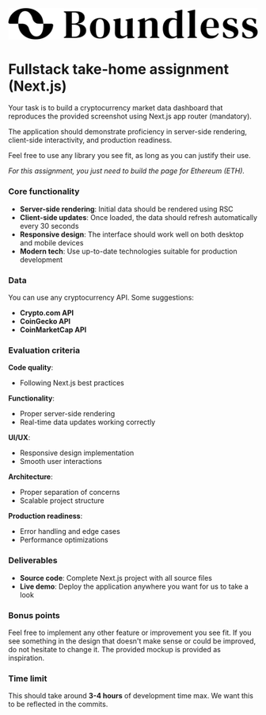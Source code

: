 <img src="./logo.svg" />

# Fullstack take-home assignment (Next.js)

Your task is to build a cryptocurrency market data dashboard that reproduces the provided screenshot using Next.js app router (mandatory). 

The application should demonstrate proficiency in server-side rendering, client-side interactivity, and production readiness.

Feel free to use any library you see fit, as long as you can justify their use.

_For this assignment, you just need to build the page for Ethereum (ETH)._

### Core functionality

- **Server-side rendering**: Initial data should be rendered using RSC
- **Client-side updates**: Once loaded, the data should refresh automatically every 30 seconds
- **Responsive design**: The interface should work well on both desktop and mobile devices
- **Modern tech**: Use up-to-date technologies suitable for production development

### Data

You can use any cryptocurrency API. Some suggestions:
- **Crypto.com API** 
- **CoinGecko API**
- **CoinMarketCap API**

### Evaluation criteria

**Code quality**:
- Following Next.js best practices

**Functionality**:
- Proper server-side rendering
- Real-time data updates working correctly

**UI/UX**:
- Responsive design implementation
- Smooth user interactions

**Architecture**:
- Proper separation of concerns
- Scalable project structure

**Production readiness**:
- Error handling and edge cases
- Performance optimizations

### Deliverables

- **Source code**: Complete Next.js project with all source files
- **Live demo**: Deploy the application anywhere you want for us to take a look

### Bonus points

Feel free to implement any other feature or improvement you see fit. If you see something in the design that doesn't make sense or could be improved, do not hesitate to change it. The provided mockup is provided as inspiration. 

### Time limit

This should take around **3-4 hours** of development time max. We want this to be reflected in the commits.
